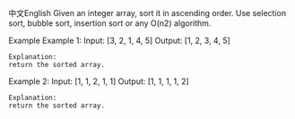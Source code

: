 中文English
Given an integer array, sort it in ascending order. Use selection sort, bubble sort, insertion sort or any O(n2) algorithm.

Example
Example 1:
	Input:  [3, 2, 1, 4, 5]
	Output: [1, 2, 3, 4, 5]
	
	Explanation: 
	return the sorted array.

Example 2:
	Input:  [1, 1, 2, 1, 1]
	Output: [1, 1, 1, 1, 2]
	
	Explanation: 
	return the sorted array.

